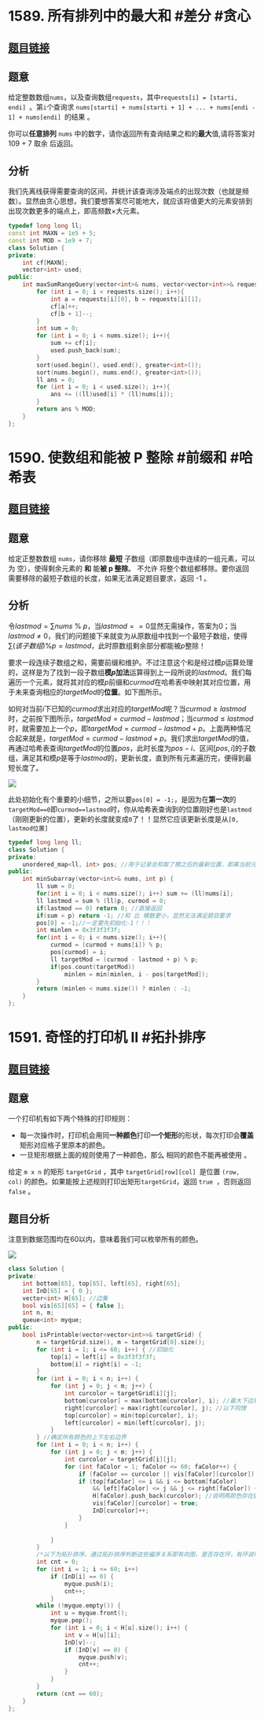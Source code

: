 # 1589. 所有排列中的最大和 #差分 #贪心

## [题目链接](https://leetcode-cn.com/problems/maximum-sum-obtained-of-any-permutation/)

## 题意

给定整数数组`nums`，以及查询数组`requests`，其中`requests[i] = [starti, endi] `。第` i `个查询求 `nums[starti] + nums[starti + 1] + ... + nums[endi - 1] + nums[endi] `的结果 。

你可以**任意排列** `nums` 中的数字，请你返回所有查询结果之和的**最大**值,请将答案对 109 + 7 取余 后返回。

## 分析

我们先离线获得需要查询的区间，并统计该查询涉及端点的出现次数（也就是频数）。显然由贪心思想，我们要想答案尽可能地大，就应该将值更大的元素安排到出现次数更多的端点上，即高频数$\times$大元素。

```c++
typedef long long ll;
const int MAXN = 1e5 + 5;
const int MOD = 1e9 + 7;
class Solution {
private:
    int cf[MAXN];
    vector<int> used;
public:
    int maxSumRangeQuery(vector<int>& nums, vector<vector<int>>& requests) {
        for (int i = 0; i < requests.size(); i++){
            int a = requests[i][0], b = requests[i][1];
            cf[a]++;
            cf[b + 1]--;
        }
        int sum = 0;
        for (int i = 0; i < nums.size(); i++){
            sum += cf[i];
            used.push_back(sum);
        }
        sort(used.begin(), used.end(), greater<int>());
        sort(nums.begin(), nums.end(), greater<int>());
        ll ans = 0;
        for (int i = 0; i < used.size(); i++){
            ans += ((ll)used[i] * (ll)nums[i]);
        }
        return ans % MOD;
    }
};
```



# 1590. 使数组和能被 P 整除 #前缀和 #哈希表

## [题目链接](https://leetcode-cn.com/problems/make-sum-divisible-by-p/)

## 题意

给定正整数数组 `nums`，请你移除 **最短** 子数组（即原数组中连续的一组元素，可以为 空），使得剩余元素的 **和** 能**被 p 整除**。 不允许 将整个数组都移除。要你返回需要移除的最短子数组的长度，如果无法满足题目要求，返回 -1 。

## 分析

令$lastmod = \sum{nums}\ \%\ p$，当$lastmod==0$显然无需操作，答案为0；当$lastmod\not= 0$，我们的问题接下来就变为从原数组中找到一个最短子数组，使得$\sum{(该子数组)}\% p = lastmod$，此时原数组剩余部分都能被$p$整除！

要求一段连续子数组之和，需要前缀和维护。不过注意这个和是经过模$p$运算处理的，这样是为了找到一段子数组**模$p$加法**运算得到上一段所说的$lastmod$。我们每遍历一个元素，就将其对应的模$p$前缀和$curmod$在哈希表中映射其对应位置，用于未来查询相应的$targetMod$的**位置**。如下图所示。

如何对当前$i$下已知的$curmod$求出对应的$targetMod$呢？当$curmod \geq lastmod$时，之前按下图所示，$targetMod = curmod - lastmod$；当$curmod\leq lastmod$时，就需要加上一个$p$，即$targetMod = curmod - lastmod + p$。上面两种情况合起来就是，$targetMod = curmod - lastmod + p$。我们求出$targetMod$的值，再通过哈希表查询$targetMod$的位置$pos$，此时长度为$pos-i$、区间$[pos, i]$的子数组，满足其和模$p$是等于$lastmod$的，更新长度，直到所有元素遍历完，便得到最短长度了。

<img src="https://gitee.com/j__strawhat/MyImages/raw/master/20200922132959.png"/>

此处初始化有个重要的小细节，之所以要`pos[0] = -1;`，是因为在**第一次**的`targetMod==0`即`curmod==lastmod`时，你从哈希表查询到的位置刚好也是`lastmod`（刚刚更新的位置），更新的长度就变成`0`了！！显然它应该更新长度是从`[0, lastmod位置]`

```c++
typedef long long ll;
class Solution {
private:
    unordered_map<ll, int> pos; //用于记录总和取了模之后的最新位置，即离当前元素最近的位置，保证题目的“最短”
public:
    int minSubarray(vector<int>& nums, int p) {
        ll sum = 0;
        for(int i = 0; i < nums.size(); i++) sum += (ll)nums[i];
        ll lastmod = sum % (ll)p, curmod = 0;
        if(lastmod == 0) return 0; //直接返回
        if(sum < p) return -1; //和 比 模数更小，显然无法满足题目要求
        pos[0] = -1;//一定要先初始化-1！！！
        int minlen = 0x3f3f3f3f;
        for(int i = 0; i < nums.size(); i++){
            curmod = (curmod + nums[i]) % p;
            pos[curmod] = i;
            ll targetMod = (curmod - lastmod + p) % p;
            if(pos.count(targetMod))
                minlen = min(minlen, i - pos[targetMod]);
        }
        return (minlen < nums.size()) ? minlen : -1;
    }
};
```



# 1591. 奇怪的打印机 II #拓扑排序

## [题目链接](https://leetcode-cn.com/problems/strange-printer-ii/)

## 题意

一个打印机有如下两个特殊的打印规则：

+ 每一次操作时，打印机会用同**一种颜色**打印**一个矩形**的形状，每次打印会**覆盖**矩形对应格子里原本的颜色。
+ 一旦矩形根据上面的规则使用了一种颜色，那么 相同的颜色不能再被使用 。

给定 `m x n` 的矩形 `targetGrid` ，其中 `targetGrid[row][col] `是位置 `(row, col)` 的颜色。如果能按上述规则打印出矩形` targetGrid `，返回 `true `，否则返回` false` 。

## 题目分析

注意到数据范围均在$60$以内，意味着我们可以枚举所有的颜色。

<img src="https://gitee.com/j__strawhat/MyImages/raw/master/20200922133035.png"/>

```c++
class Solution {
private:
    int bottom[65], top[65], left[65], right[65];
    int InD[65] = { 0 };
    vector<int> H[65]; //边集
    bool vis[65][65] = { false };
    int n, m;
    queue<int> myque;
public:
    bool isPrintable(vector<vector<int>>& targetGrid) {
        n = targetGrid.size(), m = targetGrid[0].size();
        for (int i = 1; i <= 60; i++) { //初始化
            top[i] = left[i] = 0x3f3f3f3f;
            bottom[i] = right[i] = -1;
        }
        for (int i = 0; i < n; i++) {
            for (int j = 0; j < m; j++) {
                int curcolor = targetGrid[i][j];
                bottom[curcolor] = max(bottom[curcolor], i); //最大下边界
                right[curcolor] = max(right[curcolor], j); //以下同理
                top[curcolor] = min(top[curcolor], i);
                left[curcolor] = min(left[curcolor], j);
            }
        } //确定所有颜色的上下左右边界
        for (int i = 0; i < n; i++) {
            for (int j = 0; j < m; j++) {
                int curcolor = targetGrid[i][j];
                for (int faColor = 1; faColor <= 60; faColor++) {
                    if (faColor == curcolor || vis[faColor][curcolor]) continue; //重边或者重点，跳过。
                    if (top[faColor] <= i && i <= bottom[faColor]
                        && left[faColor] <= j && j <= right[faColor]) { //fa颜色集合包含了curcolor集合
                        H[faColor].push_back(curcolor); //说明两颜色存在偏序关系
                        vis[faColor][curcolor] = true;
                        InD[curcolor]++; 
                    }
                }
                
            }
        }
        /*以下为拓扑排序，通过拓扑排序判断这些偏序关系即有向图，是否存在环，有环说明两颜色集合互相包含*/
        int cnt = 0;
        for (int i = 1; i <= 60; i++)
            if (InD[i] == 0) {
                myque.push(i);
                cnt++;
            }
        while (!myque.empty()) {
            int u = myque.front();
            myque.pop();
            for (int i = 0; i < H[u].size(); i++) {
                int v = H[u][i];
                InD[v]--;
                if (InD[v] == 0) {
                    myque.push(v);
                    cnt++;
                }
            }
        }
        return (cnt == 60);
    }
};
```


